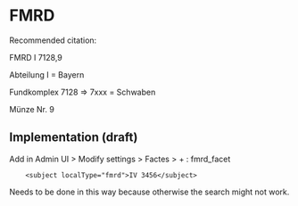 # FMRD
Recommended citation:

FMRD I 7128,9

Abteilung I = Bayern

Fundkomplex 7128 => 7xxx = Schwaben

Münze Nr. 9

## Implementation (draft)

Add in Admin UI > Modify settings > Factes > + : fmrd_facet

        <subject localType="fmrd">IV 3456</subject>

Needs to be done in this way because otherwise the search might not work.
